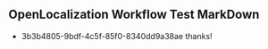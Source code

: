 ## OpenLocalization Workflow Test MarkDown
* 3b3b4805-9bdf-4c5f-85f0-8340dd9a38ae 
thanks!<!--HONumber=Sep16_HO1-->